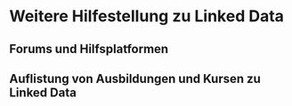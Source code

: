 # Weitere Hilfestellung zu Linked Data

## Forums und Hilfsplatformen

## Auflistung von Ausbildungen und Kursen zu Linked Data